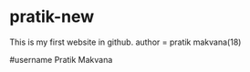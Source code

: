 # pratik-new
This is my first website in github.
author = pratik makvana(18)

#username
Pratik Makvana